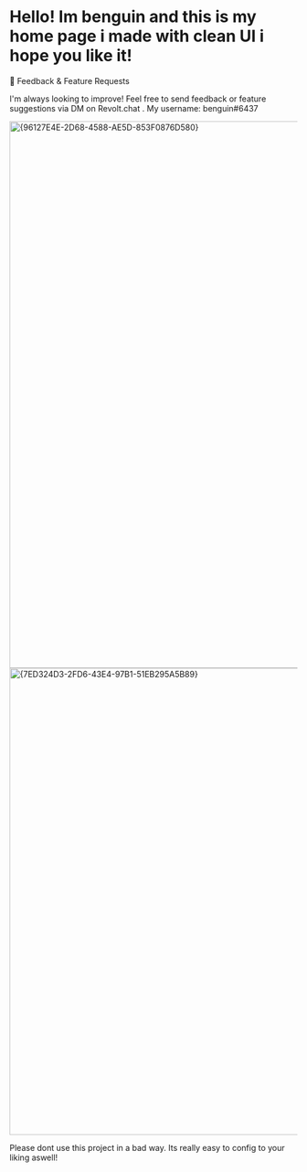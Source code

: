 # Hello! Im benguin and this is my home page i made with clean UI i hope you like it!


💬 Feedback & Feature Requests

I'm always looking to improve!
Feel free to send feedback or feature suggestions via DM on Revolt.chat
.
My username: benguin#6437

<img width="1920" height="957" alt="{96127E4E-2D68-4588-AE5D-853F0876D580}" src="https://github.com/user-attachments/assets/aff5d79f-4d5f-4951-a389-d44ca5f21a73" />

<img width="1902" height="817" alt="{7ED324D3-2FD6-43E4-97B1-51EB295A5B89}" src="https://github.com/user-attachments/assets/0fad4e72-aa64-41e9-9c61-be42623bea56" />



Please dont use this project in a bad way. Its really easy to config to your liking aswell!


